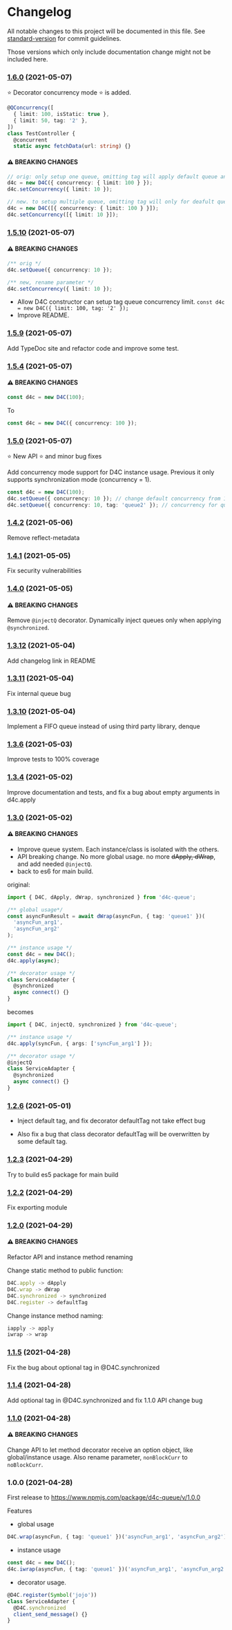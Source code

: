 # Changelog

All notable changes to this project will be documented in this file. See [standard-version](https://github.com/conventional-changelog/standard-version) for commit guidelines.

Those versions which only include documentation change might not be included here.

### [1.6.0](https://github.com/grimmer0125/d4c-queue/compare/v1.5.10...v1.6.0) (2021-05-07)

⭐ Decorator concurrency mode ⭐ is added.

```ts
@QConcurrency([
  { limit: 100, isStatic: true },
  { limit: 50, tag: '2' },
])
class TestController {
  @concurrent
  static async fetchData(url: string) {}
```

#### ⚠ BREAKING CHANGES

```ts
// orig: only setup one queue, omitting tag will apply default queue and new tag queue
d4c = new D4C({ concurrency: { limit: 100 } });
d4c.setConcurrency({ limit: 10 });

// new. to setup multiple queue, omitting tag will only for deafult queue and not apply on new tag queue
d4c = new D4C([{ concurrency: { limit: 100 } }]);
d4c.setConcurrency([{ limit: 10 }]);
```

### [1.5.10](https://github.com/grimmer0125/d4c-queue/compare/v1.5.9...v1.5.10) (2021-05-07)

#### ⚠ BREAKING CHANGES

```ts
/** orig */
d4c.setQueue({ concurrency: 10 });

/** new, rename parameter */
d4c.setConcurrency({ limit: 10 });
```

- Allow D4C constructor can setup tag queue concurrency limit. `const d4c = new D4C({ limit: 100, tag: '2' });`
- Improve README.

### [1.5.9](https://github.com/grimmer0125/d4c-queue/compare/v1.5.4...v1.5.9) (2021-05-07)

Add TypeDoc site and refactor code and improve some test.

### [1.5.4](https://github.com/grimmer0125/d4c-queue/compare/v1.5.0...v1.5.4) (2021-05-07)

#### ⚠ BREAKING CHANGES

```ts
const d4c = new D4C(100);
```

To

```ts
const d4c = new D4C({ concurrency: 100 });
```

### [1.5.0](https://github.com/grimmer0125/d4c-queue/compare/v1.4.5...v1.5.0) (2021-05-07)

⭐ New API ⭐ and minor bug fixes

Add concurrency mode support for D4C instance usage. Previous it only supports synchronization mode (concurrency = 1).

```ts
const d4c = new D4C(100);
d4c.setQueue({ concurrency: 10 }); // change default concurrency from 1 to 10
d4c.setQueue({ concurrency: 10, tag: 'queue2' }); // concurrency for queue2
```

### [1.4.2](https://github.com/grimmer0125/d4c-queue/compare/v1.4.1...v1.4.2) (2021-05-06)

Remove reflect-metadata

### [1.4.1](https://github.com/grimmer0125/d4c-queue/compare/v1.4.0...v1.4.1) (2021-05-05)

Fix security vulnerabilities

### [1.4.0](https://github.com/grimmer0125/d4c-queue/compare/v1.3.12...v1.4.0) (2021-05-05)

#### ⚠ BREAKING CHANGES

Remove `@injectQ` decorator. Dynamically inject queues only when applying `@synchronized`.

### [1.3.12](https://github.com/grimmer0125/d4c-queue/compare/v1.3.11...v1.3.12) (2021-05-04)

Add changelog link in README

### [1.3.11](https://github.com/grimmer0125/d4c-queue/compare/v1.3.10...v1.3.11) (2021-05-04)

Fix internal queue bug

### [1.3.10](https://github.com/grimmer0125/d4c-queue/compare/v1.3.6...v1.3.10) (2021-05-04)

Implement a FIFO queue instead of using third party library, denque

### [1.3.6](https://github.com/grimmer0125/d4c-queue/compare/v1.3.4...v1.3.6) (2021-05-03)

Improve tests to 100% coverage

### [1.3.4](https://github.com/grimmer0125/d4c-queue/compare/v1.3.0...v1.3.4) (2021-05-02)

Improve documentation and tests, and fix a bug about empty arguments in d4c.apply

### [1.3.0](https://github.com/grimmer0125/d4c-queue/compare/v1.2.6...v1.3.0) (2021-05-02)

#### ⚠ BREAKING CHANGES

- Improve queue system. Each instance/class is isolated with the others.
- API breaking change. No more global usage. no more ~~dApply, dWrap~~, and add needed `@injectQ`.
- back to es6 for main build.

original:

```ts
import { D4C, dApply, dWrap, synchronized } from 'd4c-queue';

/** global usage*/
const asyncFunResult = await dWrap(asyncFun, { tag: 'queue1' })(
  'asyncFun_arg1',
  'asyncFun_arg2'
);

/** instance usage */
const d4c = new D4C();
d4c.apply(async);

/** decorator usage */
class ServiceAdapter {
  @synchronized
  async connect() {}
}
```

becomes

```ts
import { D4C, injectQ, synchronized } from 'd4c-queue';

/** instance usage */
d4c.apply(syncFun, { args: ['syncFun_arg1'] });

/** decorator usage */
@injectQ
class ServiceAdapter {
  @synchronized
  async connect() {}
}
```

### [1.2.6](https://github.com/grimmer0125/d4c-queue/compare/v1.2.3...v1.2.6) (2021-05-01)

- Inject default tag, and fix decorator defaultTag not take effect bug

- Also fix a bug that class decorator defaultTag will be overwritten by
  some default tag.

### [1.2.3](https://github.com/grimmer0125/d4c-queue/compare/v1.2.2...v1.2.3) (2021-04-29)

Try to build es5 package for main build

### [1.2.2](https://github.com/grimmer0125/d4c-queue/compare/v1.2.0...v1.2.2) (2021-04-29)

Fix exporting module

### [1.2.0](https://github.com/grimmer0125/d4c-queue/compare/v1.1.5...v1.2.0) (2021-04-29)

#### ⚠ BREAKING CHANGES

Refactor API and instance method renaming

Change static method to public function:

```ts
D4C.apply -> dApply
D4C.wrap -> dWrap
D4C.synchronized -> synchronized
D4C.register -> defaultTag
```

Change instance method naming:

```ts
iapply -> apply
iwrap -> wrap
```

### [1.1.5](https://github.com/grimmer0125/d4c-queue/compare/v1.1.4...v1.1.5) (2021-04-28)

Fix the bug about optional tag in @D4C.synchronized

### [1.1.4](https://github.com/grimmer0125/d4c-queue/compare/v1.1.0...v1.1.4) (2021-04-28)

Add optional tag in @D4C.synchronized and fix 1.1.0 API change bug

### [1.1.0](https://github.com/grimmer0125/d4c-queue/compare/v1.0.0...v1.1.0) (2021-04-28)

#### ⚠ BREAKING CHANGES

Change API to let method decorator receive an option object, like global/instance usage.
Also rename parameter, `nonBlockCurr` to `noBlockCurr`.

### 1.0.0 (2021-04-28)

First release to https://www.npmjs.com/package/d4c-queue/v/1.0.0

Features

- global usage

```ts
D4C.wrap(asyncFun, { tag: 'queue1' })('asyncFun_arg1', 'asyncFun_arg2');
```

- instance usage

```ts
const d4c = new D4C();
d4c.iwrap(asyncFun, { tag: 'queue1' })('asyncFun_arg1', 'asyncFun_arg2');
```

- decorator usage.

```ts
@D4C.register(Symbol('jojo'))
class ServiceAdapter {
  @D4C.synchronized
  client_send_message() {}
}
```
